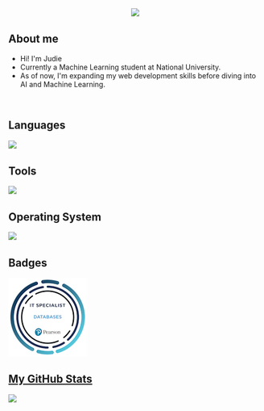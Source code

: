 
<div align="center">
  <img src="https://visitor-badge.laobi.icu/badge?page_id=j-archives.j-archives"/>
</div>

## About me
- Hi! I'm Judie
- Currently a Machine Learning student at National University.
- As of now, I'm expanding my web development skills before diving into AI and Machine Learning.
<br>

## Languages
<p align="left">
  <a href="https://skillicons.dev">
    <img src="https://skillicons.dev/icons?i=html,css,javascript,java,py,mysql" />
  </a>
</p>

## Tools
<p align="left">
  <a href="https://skillicons.dev">
    <img src="https://skillicons.dev/icons?i=figma,notion,vscode,github" />
  </a>
</p>


## Operating System
<p align="left">
  <a href="https://skillicons.dev">
    <img src="https://skillicons.dev/icons?i=windows,linux,ubuntu" />
  </a>
</p>

## Badges
<p align ="left">
  <a href="https://github.com/j-archives/j-archives/blob/main/assets/badges/it-specialist-databases.png"><img src="https://github.com/j-archives/j-archives/blob/main/assets/badges/it-specialist-databases.png" alt="it-specialist-badge"</a>
</p>


## My GitHub Stats
<!---
<a href="https://git.io/streak-stats"><img src="https://github-readme-streak-stats.herokuapp.com?user=j-archives" alt="GitHub Streak" /></a>
--->
<a href="http://www.github.com/j-archives"><img src="https://github-readme-stats.vercel.app/api?username=j-archives&theme=graywhite&show_icons=true&hide_border=false&count_private=true/"></a>
